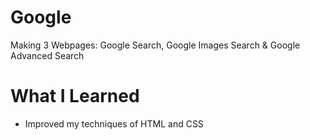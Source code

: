 # Google
Making 3 Webpages: Google Search, Google Images Search &amp; Google Advanced Search

# What I Learned
- Improved my techniques of HTML and CSS
